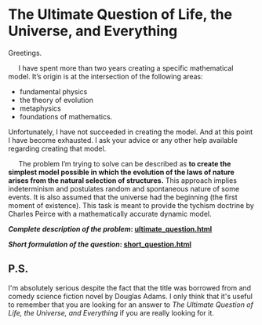 # The Ultimate Question of Life, the Universe, and Everything

Greetings.

   I have spent more than two years creating a specific mathematical model. It’s origin is at the intersection of the following areas:

*   fundamental physics
*   the theory of evolution
*   metaphysics
*   foundations of mathematics.

Unfortunately, I have not succeeded in creating the model. And at this point I have become exhausted. I ask your advice or any other help available regarding creating that model.

   The problem I’m trying to solve can be described as **to create the simplest model possible in which the evolution of the laws of nature arises from the natural selection of structures.** This approach implies indeterminism and postulates random and spontaneous nature of some events. It is also assumed that the universe had the beginning (the first moment of existence). This task is meant to provide the tychism doctrine by Charles Peirce with a mathematically accurate dynamic model.

**_Complete description of the problem_: [ultimate_question.html](ultimate_question.md)**

**_Short formulation of the question_: [short_question.html](short_question.md)**

## P.S.
I'm absolutely serious despite the fact that the title was borrowed from and comedy science fiction novel by Douglas Adams. I only think that it's useful to remember that you are looking for an answer to _The Ultimate Question of Life, the Universe, and Everything_ if you are really looking for it.
